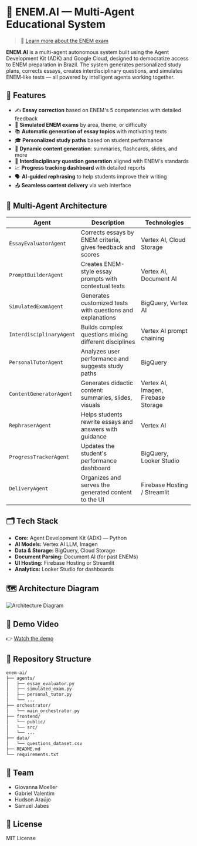 # 📘 ENEM.AI — Multi-Agent Educational System

> 📎 [Learn more about the ENEM exam](./about_enem.md)

**ENEM.AI** is a multi-agent autonomous system built using the Agent Development Kit (ADK) and Google Cloud, designed to democratize access to ENEM preparation in Brazil. The system generates personalized study plans, corrects essays, creates interdisciplinary questions, and simulates ENEM-like tests — all powered by intelligent agents working together.

## 🚀 Features

- ✍️ **Essay correction** based on ENEM's 5 competencies with detailed feedback
- 🧪 **Simulated ENEM exams** by area, theme, or difficulty
- 📚 **Automatic generation of essay topics** with motivating texts
- 🎓 **Personalized study paths** based on student performance
- 🎥 **Dynamic content generation**: summaries, flashcards, slides, and more
- 🧩 **Interdisciplinary question generation** aligned with ENEM's standards
- 📈 **Progress tracking dashboard** with detailed reports
- 🗣️ **AI-guided rephrasing** to help students improve their writing
- 📤 **Seamless content delivery** via web interface

## 🧠 Multi-Agent Architecture

| Agent                    | Description                                                 | Technologies                        |
| ------------------------ | ----------------------------------------------------------- | ----------------------------------- |
| `EssayEvaluatorAgent`    | Corrects essays by ENEM criteria, gives feedback and scores | Vertex AI, Cloud Storage            |
| `PromptBuilderAgent`     | Creates ENEM-style essay prompts with contextual texts      | Vertex AI, Document AI              |
| `SimulatedExamAgent`     | Generates customized tests with questions and explanations  | BigQuery, Vertex AI                 |
| `InterdisciplinaryAgent` | Builds complex questions mixing different disciplines       | Vertex AI prompt chaining           |
| `PersonalTutorAgent`     | Analyzes user performance and suggests study paths          | BigQuery                            |
| `ContentGeneratorAgent`  | Generates didactic content: summaries, slides, visuals      | Vertex AI, Imagen, Firebase Storage |
| `RephraserAgent`         | Helps students rewrite essays and answers with guidance     | Vertex AI                           |
| `ProgressTrackerAgent`   | Updates the student's performance dashboard                 | BigQuery, Looker Studio             |
| `DeliveryAgent`          | Organizes and serves the generated content to the UI        | Firebase Hosting / Streamlit        |

## 🗂️ Tech Stack

- **Core:** Agent Development Kit (ADK) — Python
- **AI Models:** Vertex AI LLM, Imagen
- **Data & Storage:** BigQuery, Cloud Storage
- **Document Parsing:** Document AI (for past ENEMs)
- **UI Hosting:** Firebase Hosting or Streamlit
- **Analytics:** Looker Studio for dashboards

## 🗺️ Architecture Diagram

![Architecture Diagram](link-to-pdf-or-image)

## 🎥 Demo Video

👉 [Watch the demo](https://link-to-your-video.com)

## 📂 Repository Structure

```bash
enem-ai/
├── agents/
│   ├── essay_evaluator.py
│   ├── simulated_exam.py
│   ├── personal_tutor.py
│   └── ...
├── orchestrator/
│   └── main_orchestrator.py
├── frontend/
│   └── public/
│   └── src/
│   └── ...
├── data/
│   └── questions_dataset.csv
├── README.md
└── requirements.txt
```

## 👥 Team

- Giovanna Moeller
- Gabriel Valentim
- Hudson Araújo
- Samuel Jabes

## 📜 License

MIT License
